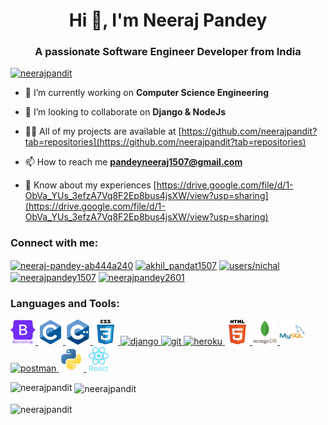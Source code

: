 <h1 align="center">Hi 👋, I'm Neeraj Pandey</h1>
<h3 align="center">A passionate Software Engineer Developer from India</h3>

<p align="left"> <a href="https://github.com/ryo-ma/github-profile-trophy"><img src="https://github-profile-trophy.vercel.app/?username=neerajpandit" alt="neerajpandit" /></a> </p>

- 🔭 I’m currently working on **Computer Science Engineering**

- 👯 I’m looking to collaborate on **Django & NodeJs**

- 👨‍💻 All of my projects are available at [https://github.com/neerajpandit?tab=repositories](https://github.com/neerajpandit?tab=repositories)

- 📫 How to reach me **pandeyneeraj1507@gmail.com**

- 📄 Know about my experiences [https://drive.google.com/file/d/1-ObVa_YUs_3efzA7Vq8F2Ep8bus4jsXW/view?usp=sharing](https://drive.google.com/file/d/1-ObVa_YUs_3efzA7Vq8F2Ep8bus4jsXW/view?usp=sharing)

<h3 align="left">Connect with me:</h3>
<p align="left">
<a href="https://linkedin.com/in/neeraj-pandey-ab444a240" target="blank"><img align="center" src="https://raw.githubusercontent.com/rahuldkjain/github-profile-readme-generator/master/src/images/icons/Social/linked-in-alt.svg" alt="neeraj-pandey-ab444a240" height="30" width="40" /></a>
<a href="https://instagram.com/akhil_pandat1507" target="blank"><img align="center" src="https://raw.githubusercontent.com/rahuldkjain/github-profile-readme-generator/master/src/images/icons/Social/instagram.svg" alt="akhil_pandat1507" height="30" width="40" /></a>
<a href="https://www.codechef.com/users/users/nichal" target="blank"><img align="center" src="https://cdn.jsdelivr.net/npm/simple-icons@3.1.0/icons/codechef.svg" alt="users/nichal" height="30" width="40" /></a>
<a href="https://www.leetcode.com/neerajpandey1507" target="blank"><img align="center" src="https://raw.githubusercontent.com/rahuldkjain/github-profile-readme-generator/master/src/images/icons/Social/leet-code.svg" alt="neerajpandey1507" height="30" width="40" /></a>
<a href="https://auth.geeksforgeeks.org/user/neerajpandey2601" target="blank"><img align="center" src="https://raw.githubusercontent.com/rahuldkjain/github-profile-readme-generator/master/src/images/icons/Social/geeks-for-geeks.svg" alt="neerajpandey2601" height="30" width="40" /></a>
</p>

<h3 align="left">Languages and Tools:</h3>
<p align="left"> <a href="https://getbootstrap.com" target="_blank" rel="noreferrer"> <img src="https://raw.githubusercontent.com/devicons/devicon/master/icons/bootstrap/bootstrap-plain-wordmark.svg" alt="bootstrap" width="40" height="40"/> </a> <a href="https://www.cprogramming.com/" target="_blank" rel="noreferrer"> <img src="https://raw.githubusercontent.com/devicons/devicon/master/icons/c/c-original.svg" alt="c" width="40" height="40"/> </a> <a href="https://www.w3schools.com/cpp/" target="_blank" rel="noreferrer"> <img src="https://raw.githubusercontent.com/devicons/devicon/master/icons/cplusplus/cplusplus-original.svg" alt="cplusplus" width="40" height="40"/> </a> <a href="https://www.w3schools.com/css/" target="_blank" rel="noreferrer"> <img src="https://raw.githubusercontent.com/devicons/devicon/master/icons/css3/css3-original-wordmark.svg" alt="css3" width="40" height="40"/> </a> <a href="https://www.djangoproject.com/" target="_blank" rel="noreferrer"> <img src="https://cdn.worldvectorlogo.com/logos/django.svg" alt="django" width="40" height="40"/> </a> <a href="https://git-scm.com/" target="_blank" rel="noreferrer"> <img src="https://www.vectorlogo.zone/logos/git-scm/git-scm-icon.svg" alt="git" width="40" height="40"/> </a> <a href="https://heroku.com" target="_blank" rel="noreferrer"> <img src="https://www.vectorlogo.zone/logos/heroku/heroku-icon.svg" alt="heroku" width="40" height="40"/> </a> <a href="https://www.w3.org/html/" target="_blank" rel="noreferrer"> <img src="https://raw.githubusercontent.com/devicons/devicon/master/icons/html5/html5-original-wordmark.svg" alt="html5" width="40" height="40"/> </a> <a href="https://www.mongodb.com/" target="_blank" rel="noreferrer"> <img src="https://raw.githubusercontent.com/devicons/devicon/master/icons/mongodb/mongodb-original-wordmark.svg" alt="mongodb" width="40" height="40"/> </a> <a href="https://www.mysql.com/" target="_blank" rel="noreferrer"> <img src="https://raw.githubusercontent.com/devicons/devicon/master/icons/mysql/mysql-original-wordmark.svg" alt="mysql" width="40" height="40"/> </a> <a href="https://postman.com" target="_blank" rel="noreferrer"> <img src="https://www.vectorlogo.zone/logos/getpostman/getpostman-icon.svg" alt="postman" width="40" height="40"/> </a> <a href="https://www.python.org" target="_blank" rel="noreferrer"> <img src="https://raw.githubusercontent.com/devicons/devicon/master/icons/python/python-original.svg" alt="python" width="40" height="40"/> </a> <a href="https://reactjs.org/" target="_blank" rel="noreferrer"> <img src="https://raw.githubusercontent.com/devicons/devicon/master/icons/react/react-original-wordmark.svg" alt="react" width="40" height="40"/> </a> </p>

<p><img align="left" src="https://github-readme-stats.vercel.app/api/top-langs?username=neerajpandit&show_icons=true&locale=en&layout=compact" alt="neerajpandit" /></p>

<p>&nbsp;<img align="center" src="https://github-readme-stats.vercel.app/api?username=neerajpandit&show_icons=true&locale=en" alt="neerajpandit" /></p>

<p><img align="center" src="https://github-readme-streak-stats.herokuapp.com/?user=neerajpandit&" alt="neerajpandit" /></p>
